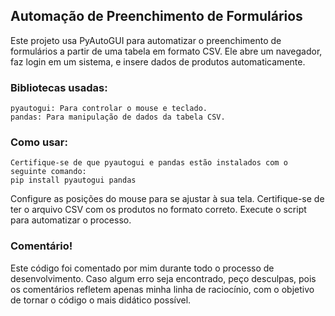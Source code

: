 ## Automação de Preenchimento de Formulários

Este projeto usa PyAutoGUI para automatizar o preenchimento de formulários a partir de uma tabela em formato CSV. Ele abre um navegador, faz login em um sistema, e insere dados de produtos automaticamente.

### Bibliotecas usadas:

    pyautogui: Para controlar o mouse e teclado.
    pandas: Para manipulação de dados da tabela CSV.

### Como usar:

    Certifique-se de que pyautogui e pandas estão instalados com o seguinte comando: 
    pip install pyautogui pandas

Configure as posições do mouse para se ajustar à sua tela.
Certifique-se de ter o arquivo CSV com os produtos no formato correto.
Execute o script para automatizar o processo.

### Comentário!

Este código foi comentado por mim durante todo o processo de desenvolvimento. Caso algum erro seja encontrado, peço desculpas, pois os comentários refletem apenas minha linha de raciocínio, com o objetivo de tornar o código o mais didático possível.
